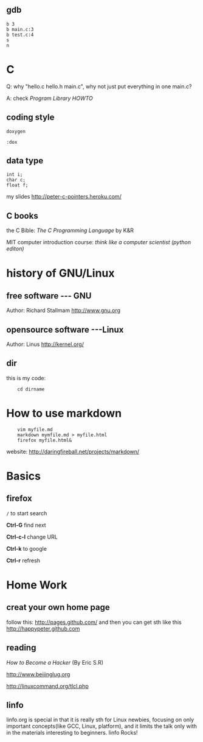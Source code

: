 ## gdb

    b 3
    b main.c:3
    b test.c:4
    s
    n

# C
Q: why "hello.c hello.h main.c", why not just put everything in one main.c?

A: check _Program Library HOWTO_

## coding style
`doxygen`

    :dox



## data type

    int i;
    char c;
    float f;

my slides <http://peter-c-pointers.heroku.com/>
## C books

the C Bible: _The C Programming Language_ by K&R

MIT computer introduction course: _think like a computer scientist (python editon)_ 
# history of GNU/Linux
## free software --- GNU
Author: Richard Stallmam
<http://www.gnu.org>
## opensource software ---Linux
Author: Linus 
<http://kernel.org/>


## dir

this is my code:

        cd dirname

# How to use markdown

        vim myfile.md
        markdown mymfile.md > myfile.html
        firefox myfile.html&

website: <http://daringfireball.net/projects/markdown/>

# Basics
## firefox

`/` to start search

__Ctrl-G__ find next

__Ctrl-c-l__ change URL

__Ctrl-k__ to google

__Ctrl-r__ refresh

# Home Work

## creat your own home page

follow this:
<http://pages.github.com/>
and then you can get sth like this
<http://happypeter.github.com>

## reading

_How to Become a Hacker_ (By Eric S.R)

http://www.beijinglug.org

http://linuxcommand.org/tlcl.php

## linfo

linfo.org is special in that it is really sth for Linux newbies, focusing on
only important concepts(like GCC, Linux, platform), and it limits the talk
only with in the materials interesting to beginners. linfo Rocks!
